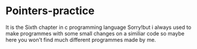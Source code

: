 # Pointers-practice
It is the Sixth chapter in c programming language
Sorry!but i always used to make programmes with some small changes on a similiar code so maybe here you won't find much different programmes made by me.
